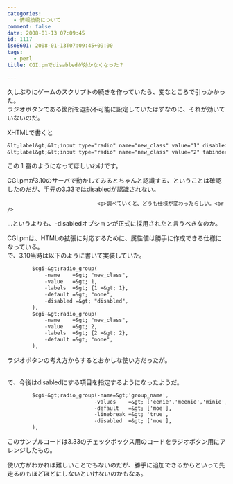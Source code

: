 ```yaml
---
categories:
  - 情報技術について
comment: false
date: 2008-01-13 07:09:45
id: 1117
iso8601: 2008-01-13T07:09:45+09:00
tags:
  - perl
title: CGI.pmでdisabledが効かなくなった？

---
```


<div class="entry-body">
                                 <p>久しぶりにゲームのスクリプトの続きを作っていたら、変なところで引っかかった。<br />
ラジオボタンである箇所を選択不可能に設定していたはずなのに、それが効いていないのだ。</p>

<p>XHTMLで書くと</p>

```default
&lt;label&gt;&lt;input type="radio" name="new_class" value="1" disabled="disabled" tabindex="1" /&gt;1&lt;/label&gt;
&lt;label&gt;&lt;input type="radio" name="new_class" value="2" tabindex="2" /&gt;2&lt;/label&gt;
```

<p>この１番のようになってほしいわけです。</p>

<p>CGI.pmが3.10のサーバで動かしてみるとちゃんと認識する、ということは確認したのだが、手元の3.33ではdisabledが認識されない。</p>
                              
                                 <p>調べていくと、どうも仕様が変わったらしい。<br />
…というよりも、-disabledオプションが正式に採用されたと言うべきなのか。</p>

<p>CGI.pmは、HTMLの拡張に対応するために、属性値は勝手に作成できる仕様になっている。<br />
で、3.10当時は以下のように書いて実装していた。</p>

```default
        $cgi-&gt;radio_group(
            -name    =&gt; "new_class",
            -value   =&gt; 1,
            -labels  =&gt; {1 =&gt; 1},
            -default =&gt; "none",
            -disabled =&gt; "disabled",
        ),
        $cgi-&gt;radio_group(
            -name    =&gt; "new_class",
            -value   =&gt; 2,
            -labels  =&gt; {2 =&gt; 2},
            -default =&gt; "none",
        ),
```

<p>ラジオボタンの考え方からするとおかしな使い方だったが。</p>

<p><br />
で、今後はdisabledにする項目を指定するようになったようだ。</p>

```default
        $cgi-&gt;radio_group(-name=&gt;'group_name',
                            -values    =&gt; ['eenie','meenie','minie','moe'],
                            -default   =&gt; ['moe'],
                            -linebreak =&gt; 'true',
                            -disabled  =&gt; ['moe'],
        ),
```

<p>このサンプルコードは3.33のチェックボックス用のコードをラジオボタン用にアレンジしたもの。</p>

<p>使い方がわかれば難しいことでもないのだが、勝手に追加できるからといって先走るのもほどほどにしないといけないのかもなぁ。<br /></p>
                              </div>
    	